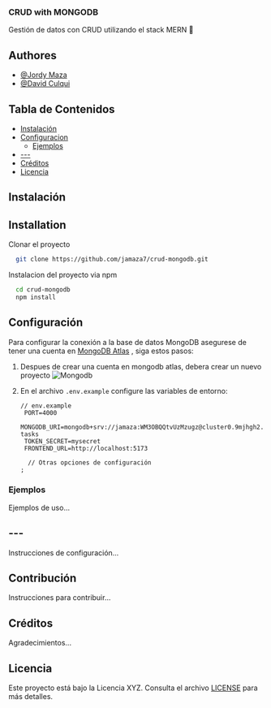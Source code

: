 ### CRUD with MONGODB

Gestión de datos con CRUD utilizando el stack MERN 🔄

## Authores

- [@Jordy Maza](https://github.com/jamaza7)
- [@David Culqui](https://www.github.com/)

## Tabla de Contenidos

- [Instalación](#instalación)
- [Configuracion](#Configuración)
  - [Ejemplos](#ejemplos)
- [---](#configuración)
- [Créditos](#créditos)
- [Licencia](#licencia)

## Instalación

## Installation

Clonar el proyecto

```bash
  git clone https://github.com/jamaza7/crud-mongodb.git

```

Instalacion del proyecto via npm

```bash
  cd crud-mongodb
  npm install

```

## Configuración

Para configurar la conexión a la base de datos MongoDB asegurese de tener una cuenta en [MongoDB Atlas](https://www.mongodb.com/atlas/database) , siga estos pasos:

1. Despues de crear una cuenta en mongodb atlas, debera crear un nuevo proyecto
   ![Mongodb](https://drive.google.com/file/d/1OL6IsQ7OH3yyy4dZgU0S2eRdUS3zxS1x/view?usp=sharing)

2. En el archivo `.env.example` configure las variables de entorno:

   ```env
   // env.example
    PORT=4000
    MONGODB_URI=mongodb+srv://jamaza:WM3OBQQtvUzMzugz@cluster0.9mjhgh2.mongodb.net/mern-tasks
    TOKEN_SECRET=mysecret
    FRONTEND_URL=http://localhost:5173

     // Otras opciones de configuración
   ;
   ```

### Ejemplos

Ejemplos de uso...

## ---

Instrucciones de configuración...

## Contribución

Instrucciones para contribuir...

## Créditos

Agradecimientos...

## Licencia

Este proyecto está bajo la Licencia XYZ. Consulta el archivo [LICENSE](LICENSE) para más detalles.
